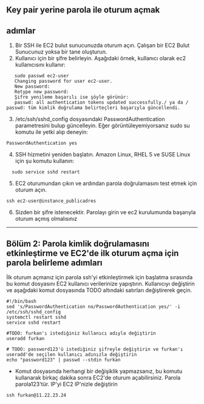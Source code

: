 ## Key pair yerine parola ile oturum açmak


## adımlar

1. Bir SSH ile EC2 bulut sunucunuzda oturum açın. Çalışan bir EC2 Bulut Sunucunuz yoksa bir tane oluşturun.
2. Kullanıcı için bir şifre belirleyin. Aşağıdaki örnek, kullanıcı olarak ec2 kullanıcısını kullanır:
 ```console
    sudo passwd ec2-user
    Changing password for user ec2-user.
    New password:
    Retype new password:
    Şifre yenileme başarılı ise şöyle görünür:
    passwd: all authentication tokens updated successfully./ ya da / passwd: tüm kimlik doğrulama belirteçleri başarıyla güncellendi.
 ```
3. /etc/ssh/sshd_config dosyasındaki PasswordAuthentication parametresini bulup güncelleyin. Eğer görüntüleyemiyorsanız sudo su komutu ile yetki alıp deneyin:
 ```console
PasswordAuthentication yes
 ```
 4. SSH hizmetini yeniden başlatın. Amazon Linux, RHEL 5 ve SUSE Linux için şu komutu kullanın:
 ```console
   sudo service sshd restart
  ```
5. EC2 oturumundan çıkın ve ardından parola doğrulamasını test etmek için oturum açın.
```console
ssh ec2-user@instance_publicadres
```
6. Sizden bir şifre istenecektir. Parolayı girin ve ec2 kurulumunda başarıyla oturum açmış olmalısınız

---
## Bölüm 2: Parola kimlik doğrulamasını etkinleştirme ve EC2'de ilk oturum açma için parola belirleme adımları

İlk oturum açmanız için parola ssh'yi etkinleştirmek için başlatma sırasında bu komut dosyasını EC2 kullanıcı verilerinize yapıştırın. Kullanıcıyı değiştirin ve aşağıdaki komut dosyasında TODO altındaki satırları değiştirerek geçin.
```
#!/bin/bash
sed 's/PasswordAuthentication no/PasswordAuthentication yes/' -i /etc/ssh/sshd_config
systemctl restart sshd
service sshd restart

#TODO: furkan'ı istediğiniz kullanıcı adıyla değiştirin
useradd furkan

# TODO: password123'ü istediğiniz şifreyle değiştirin ve furkan'ı useradd'de seçilen kullanıcı adınızla değiştirin
echo "password123" | passwd --stdin furkan
```
- Komut dosyasında herhangi bir değişiklik yapmazsanız, bu komutu kullanarak birkaç dakika sonra EC2'de oturum açabilirsiniz. Parola parola123'tür. IP'yi EC2 IP'nizle değiştirin
```
ssh furkan@11.22.23.24
```
